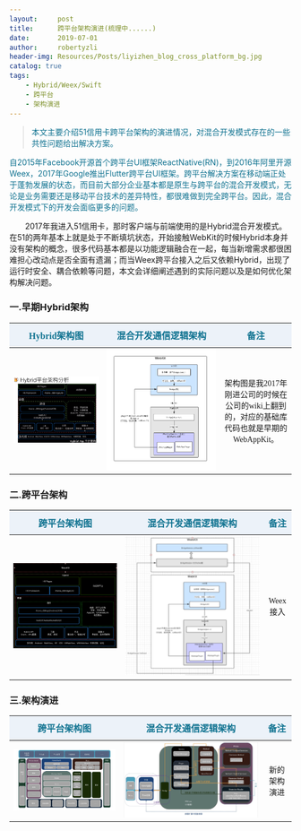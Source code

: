 ```yaml
---
layout:     post
title:      跨平台架构演进(梳理中......)  
date:       2019-07-01
author:     robertyzli
header-img: Resources/Posts/liyizhen_blog_cross_platform_bg.jpg
catalog: true
tags:
    - Hybrid/Weex/Swift
    - 跨平台
    - 架构演进 
---
```


> <font style="color:#0F7290">本文主要介绍51信用卡跨平台架构的演进情况，对混合开发模式存在的一些共性问题给出解决方案。</font>

<font style="color:#0F7290">自2015年Facebook开源首个跨平台UI框架ReactNative(RN)，到2016年阿里开源Weex，2017年Google推出Flutter跨平台UI框架。跨平台解决方案在移动端正处于蓬勃发展的状态，而目前大部分企业基本都是原生与跨平台的混合开发模式，无论是业务需要还是移动平台技术的差异特性，都很难做到完全跨平台。因此，混合开发模式下的开发会面临更多的问题。</font>

&ensp;&ensp;&ensp;&ensp;2017年我进入51信用卡，那时客户端与前端使用的是Hybrid混合开发模式。在51的两年基本上就是处于不断填坑状态，开始接触WebKit的时候Hybrid本身并没有架构的概念，很多代码基本都是以功能逻辑融合在一起，每当新增需求都很困难担心改动点是否全面有遗漏；而当Weex跨平台接入之后又依赖Hybrid，出现了运行时安全、耦合依赖等问题，本文会详细阐述遇到的实际问题以及是如何优化架构解决问题。

###   一.早期Hybrid架构 
<style>
  table {
      width: 100%; /*表格宽度*/
      border-collapse: collapse; /*使用单一线条的边框*/
      empty-cells: show; /*单元格无内容依旧绘制边框*/
  }
	
  table th,td {
    height: 35px; /*统一每一行的默认高度*/
  }
	
  table th {
      font-weight: bold; /*加粗*/
      text-align: center !important; /*内容居中，加上 !important 避免被 Markdown 样式覆盖*/
      white-space: nowrap; /*表头内容强制在一行显示*/
      font-size:16px;font-family:"Times New Roman", Times, serif !important;
      background: #ECF2F9; /*背景色*/
      color:#0F7290;
  }
  
   table td {
      text-align: center !important; /*内容居中，加上 !important 避免被 Markdown 样式覆盖*/
      font-size:14px;font-family:"Times New Roman", Times, serif !important;
  }
	
  /* 隔行变色 */
  table tbody tr:nth-child(2n) {
      background: #F4F7FB; 
  }
  /* 悬浮变色 */
  /*table tr:hover {
      background: #B2B2B2; 
  }*/
	
  /* 首列不换行 */
  table td:nth-child(1) {
      white-space: nowrap; 
  }
  /* 指定列宽度 */
  /*table th:nth-of-type(2) {
    	width: 200px;
     white-space: nowrap;
  }*/
  </style>  
  
<table>
    <thead>
        <tr>
            <th>Hybrid架构图</th>
            <th>混合开发通信逻辑架构</th>
            <th>备注</th>
        </tr>
    </thead>
    <tbody>
        <tr>
            <td><img src="/Resources/Posts/liyizhen_blog_cross_platform_old.png"/></td>
            <td><img src="/Resources/Posts/liyizhen_blog_cross_platform_old_pg.png"/></td>
            <td>架构图是我2017年刚进公司的时候在公司的wiki上翻到的，对应的基础库代码也就是早期的WebAppKit。</td>
        </tr>
    </tbody>
</table>
<!-- #### （一）功能点概况      
主要包含的功能点：通信、Hybrid API、Event、URL配置、调试工具、UniversalLink、容器UI。    
不包含的功能模块：离线、监控。     
#### （二）面临的问题主要有      
1.功能模块划分不清晰：以上所有的功能点都放在WebAppKit基础库中，并且在基础库中没有合理的划分模块。    
2.视图容器逻辑不清晰：各种UI组件初始化、WebView（WK/UI）配置以及回调、导航控制逻辑等等都放在WebController中，各种逻辑通过不断的添加属性来区分，当时该文件有1000多行的代码，对于后续扩展监控、离线、注入脚本则会带来很大的困难，不好维护。       
3.接口不可控问题：比如在视图中WebView完全暴露，而子类可以在任意时机操作WebView，引入不可控因素。     
4.WebKit可扩展性、耦合性问题：业务侧只能使用继承的方式使用基础WebController，不支持组合的方式，并且不能单独使用WebView。比如业务同学单独使用WebView做运营广告位，只能使用野路子的方式，操作WebController中的View。      
5. PG(原生API)设计问题：线程安全、API与框架稳定性问题、可移植性与可扩展性问题、运行时安全问题等等，在PG设计演进中会详细介绍。  -->  


###  二.跨平台架构    
<table>
    <thead>
        <tr>
            <th>跨平台架构图</th>
            <th>混合开发通信逻辑架构</th>
            <th>备注</th>
        </tr>
    </thead>
    <tbody>
        <tr>
            <td><img src="/Resources/Posts/liyizhen_blog_cross_platform_weex_hybrid.png"/></td>
            <td><img src="/Resources/Posts/liyizhen_blog_cross_platform_weex_hybrid_pg.png"/></td>
            <td>Weex接入</td>
        </tr>
    </tbody>
</table>

###  三.架构演进  

<table>
    <thead>
        <tr>
            <th>跨平台架构图</th>
            <th>混合开发通信逻辑架构</th>
            <th>备注</th>
        </tr>
    </thead>
    <tbody>
        <tr>
            <td><img src="/Resources/Posts/liyizhen_blog_cross_platform_new.jpg"/></td>
            <td><img src="/Resources/Posts/liyizhen_blog_cross_platform_pg_core.jpg"/></td>
            <td>新的架构演进</td>
        </tr>
    </tbody>
</table>


<!-- ####  1.Hybrid容器    
UI层：WebView（WK/UI）、组件（加载loading、异常错误、进度条等）、Controller、WebView接口扩展   
Engine层：主要处理Web容器基础逻辑，分为WKEngine、UIEngine，比如离线、监控、注入脚本、路由、与PGCore层的通信等核心逻辑。  
注入脚本模块：区分WKWebView注入脚本、UIWebView注入脚本（与离线技术方案相似，涉及业务敏感性所以不透露太多）。  
Data层：处理WebUA与Cookie的问题。 -->

<!-- ####  2.Weex容器   

####  3.头部容器  

####  4.离线

####  5.EventBus  

###  四.PG设计演进 -->
